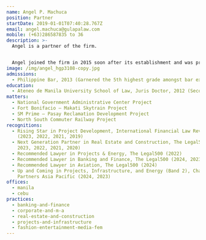 ```yaml
---
name: Angel P. Machuca
position: Partner
startDate: 2019-01-01T07:40:28.767Z
email: angel.machuca@gulapalaw.com
mobile: (+63)286587835 to 36
description: >-
  Angel is a partner of the firm.


  Angel joined the firm in 2015 soon after its establishment and was promoted to partner in January 2019. International publications have recognized Angel as a Next Generation Partner for Real Estate and Construction and have also named him as Recommended Lawyer for Projects & Energy.
image: /img/angel_hgp3108-copy.jpg
admissions:
  - Philippine Bar, 2013 (Garnered the 5th highest grade amongst bar examinees)
education:
  - Ateneo de Manila University School of Law, Juris Doctor, 2012 (Second Honors)
matters:
  - National Government Administrative Center Project
  - Fort Bonifacio – Makati Skytrain Project
  - SM Prime – Pasay Reclamation Development Project
  - North South Commuter Railway Project
recognitions:
  - Rising Star in Project Development, International Financial Law Review
    (2023, 2022, 2021, 2019)
  - Next Generation Partner in Real Estate and Construction, The Legal500 (2024,
    2023, 2022, 2021, 2020)
  - Recommended Lawyer in Projects & Energy, The Legal500 (2022)
  - Recommended Lawyer in Banking and Finance, The Legal500 (2024, 2023)
  - Recommended Lawyer in Aviation, The Legal500 (2024)
  - Up and Coming in Projects, Infrastructure, and Energy (Band 2), Chambers &
    Partners Asia Pacific (2024, 2023)
offices:
  - manila
  - cebu
practices:
  - banking-and-finance
  - corporate-and-m-a
  - real-estate-and-construction
  - projects-and-infrastructure
  - fashion-entertainment-media-fem
---
```

